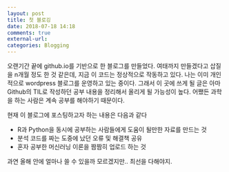 ```yaml
---
layout: post
title: 첫 블로깅
date: 2018-07-18 14:18
comments: true
external-url:
categories: Blogging
---
```


오랜기간 끝에 github.io를 기반으로 한 블로그를 만들었다. 여태까지 만들겠다고 삽질을 n개월 정도 한 것 같은데, 지금 이 코드는 정상적으로 작동하고 있다. 
나는 이미 개인적으로 wordpress 블로그를 운영하고 있는 중이다. 그래서 이 곳에 쓰게 될 글은 아마 Github의 TIL로 작성하던 공부 내용을 정리해서 올리게 될 가능성이 높다. 어쨌든 과학을 하는 사람은 계속 공부를 해야하기 때문이다.

현재 이 블로그에 포스팅하고자 하는 내용은 다음과 같다

  + R과 Python을 동시에 공부하는 사람들에게 도움이 될만한 자료를 만드는 것
  + 분석 코드를 짜는 도중에 났던 오류 및 해결책 공유 
  + 혼자 공부한 머신러닝 이론을 짬짬히 업로드 하는 것 

과연 올해 안에 얼마나 쓸 수 있을까 모르겠지만.. 최선을 다해야지.
